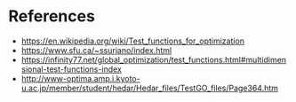 # References

- https://en.wikipedia.org/wiki/Test_functions_for_optimization
- https://www.sfu.ca/~ssurjano/index.html
- https://infinity77.net/global_optimization/test_functions.html#multidimensional-test-functions-index
- http://www-optima.amp.i.kyoto-u.ac.jp/member/student/hedar/Hedar_files/TestGO_files/Page364.htm
